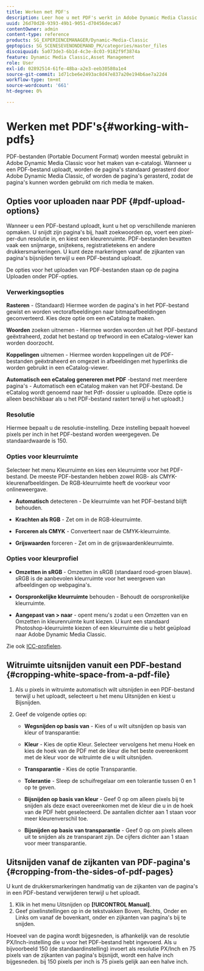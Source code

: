 ```yaml
---
title: Werken met PDF's
description: Leer hoe u met PDF's werkt in Adobe Dynamic Media Classic.
uuid: 26d70d28-9393-49b1-9051-d70456deca67
contentOwner: admin
content-type: reference
products: SG_EXPERIENCEMANAGER/Dynamic-Media-Classic
geptopics: SG_SCENESEVENONDEMAND_PK/categories/master_files
discoiquuid: 5a073de3-6b1d-4c3e-8c03-9182f9f3874a
feature: Dynamic Media Classic,Asset Management
role: User
exl-id: 02892514-61fe-48ba-a2e3-eeb30580a1e4
source-git-commit: 1d71cbe6e2493ac8d47e837a20e194b6ae7a22d4
workflow-type: tm+mt
source-wordcount: '661'
ht-degree: 0%

---
```


# Werken met PDF&#39;s{#working-with-pdfs}

PDF-bestanden (Portable Document Format) worden meestal gebruikt in Adobe Dynamic Media Classic voor het maken van e-catalogi. Wanneer u een PDF-bestand uploadt, worden de pagina&#39;s standaard gerasterd door Adobe Dynamic Media Classic, of worden de pagina&#39;s gerasterd, zodat de pagina&#39;s kunnen worden gebruikt om rich media te maken.

## Opties voor uploaden naar PDF {#pdf-upload-options}

Wanneer u een PDF-bestand uploadt, kunt u het op verschillende manieren opmaken. U snijdt zijn pagina&#39;s bij, haalt zoekwoorden op, voert een pixel-per-dun resolutie in, en kiest een kleurenruimte. PDF-bestanden bevatten vaak een snijmarge, snijtekens, registratietekens en andere drukkersmarkeringen. U kunt deze markeringen vanaf de zijkanten van pagina&#39;s bijsnijden terwijl u een PDF-bestand uploadt.

De opties voor het uploaden van PDF-bestanden staan op de pagina Uploaden onder PDF-opties.

### Verwerkingsopties

**Rasteren**  - (Standaard) Hiermee worden de pagina&#39;s in het PDF-bestand gewist en worden vectorafbeeldingen naar bitmapafbeeldingen geconverteerd. Kies deze optie om een eCatalog te maken.

**Woorden**  zoeken uitnemen - Hiermee worden woorden uit het PDF-bestand geëxtraheerd, zodat het bestand op trefwoord in een eCatalog-viewer kan worden doorzocht.

**Koppelingen**  uitnemen - Hiermee worden koppelingen uit de PDF-bestanden geëxtraheerd en omgezet in afbeeldingen met hyperlinks die worden gebruikt in een eCatalog-viewer.

**Automatisch een eCatalog genereren met PDF** -bestand met meerdere pagina&#39;s - Automatisch een eCatalog maken van het PDF-bestand. De eCatalog wordt genoemd naar het Pdf- dossier u uploadde. (Deze optie is alleen beschikbaar als u het PDF-bestand rastert terwijl u het uploadt.)

### Resolutie

Hiermee bepaalt u de resolutie-instelling. Deze instelling bepaalt hoeveel pixels per inch in het PDF-bestand worden weergegeven. De standaardwaarde is 150.

### Opties voor kleurruimte

Selecteer het menu Kleurruimte en kies een kleurruimte voor het PDF-bestand. De meeste PDF-bestanden hebben zowel RGB- als CMYK-kleurenafbeeldingen. De RGB-kleurruimte heeft de voorkeur voor onlineweergave.

* **Automatisch**  detecteren - De kleurruimte van het PDF-bestand blijft behouden.

* **Krachten als RGB**  - Zet om in de RGB-kleurruimte.

* **Forceren als CMYK**  - Converteert naar de CMYK-kleurruimte.

* **Grijswaarden**  forceren - Zet om in de grijswaardenkleurruimte.

### Opties voor kleurprofiel

* **Omzetten in sRGB**  - Omzetten in sRGB (standaard rood-groen blauw). sRGB is de aanbevolen kleurruimte voor het weergeven van afbeeldingen op webpagina&#39;s.

* **Oorspronkelijke kleurruimte**  behouden - Behoudt de oorspronkelijke kleurruimte.

* **Aangepast van > naar**  - opent menu&#39;s zodat u een Omzetten van en Omzetten in kleurenruimte kunt kiezen. U kunt een standaard Photoshop-kleurruimte kiezen of een kleurruimte die u hebt geüpload naar Adobe Dynamic Media Classic.

Zie ook [ICC-profielen](/help/icc-profiles.md#icc_profiles).

## Witruimte uitsnijden vanuit een PDF-bestand {#cropping-white-space-from-a-pdf-file}

1. Als u pixels in witruimte automatisch wilt uitsnijden in een PDF-bestand terwijl u het uploadt, selecteert u het menu Uitsnijden en kiest u Bijsnijden.
1. Geef de volgende opties op:

   * **Wegsnijden op basis van**  - Kies of u wilt uitsnijden op basis van kleur of transparantie:

   * **Kleur**  - Kies de optie Kleur. Selecteer vervolgens het menu Hoek en kies de hoek van de PDF met de kleur die het beste overeenkomt met de kleur voor de witruimte die u wilt uitsnijden.

   * **Transparantie**  - Kies de optie Transparantie.

   * **Tolerantie**  - Sleep de schuifregelaar om een tolerantie tussen 0 en 1 op te geven.

   * **Bijsnijden op basis van kleur**  - Geef 0 op om alleen pixels bij te snijden als deze exact overeenkomen met de kleur die u in de hoek van de PDF hebt geselecteerd. De aantallen dichter aan 1 staan voor meer kleurenverschil toe.

   * **Bijsnijden op basis van transparantie**  - Geef 0 op om pixels alleen uit te snijden als ze transparant zijn. De cijfers dichter aan 1 staan voor meer transparantie.

## Uitsnijden vanaf de zijkanten van PDF-pagina&#39;s {#cropping-from-the-sides-of-pdf-pages}

U kunt de drukkersmarkeringen handmatig van de zijkanten van de pagina&#39;s in een PDF-bestand verwijderen terwijl u het uploadt.

1. Klik in het menu Uitsnijden op **[!UICONTROL Manual]**.
1. Geef pixelinstellingen op in de tekstvakken Boven, Rechts, Onder en Links om vanaf de bovenkant, onder en zijkanten van pagina&#39;s bij te snijden.

Hoeveel van de pagina wordt bijgesneden, is afhankelijk van de resolutie PX/Inch-instelling die u voor het PDF-bestand hebt ingevoerd. Als u bijvoorbeeld 150 (de standaardinstelling) invoert als resolutie PX/Inch en 75 pixels van de zijkanten van pagina&#39;s bijsnijdt, wordt een halve inch bijgesneden. bij 150 pixels per inch is 75 pixels gelijk aan een halve inch.
